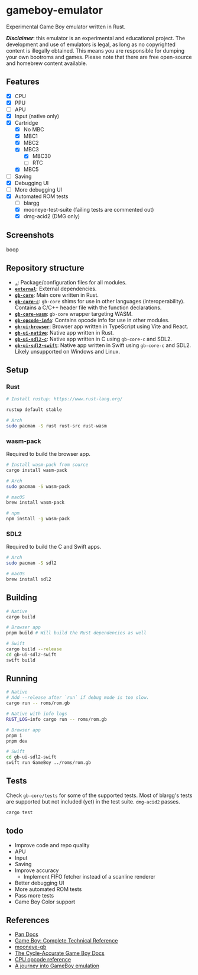 # gameboy-emulator

Experimental Game Boy emulator written in Rust.

**_Disclaimer_**: this emulator is an experimental and educational project. The development and use of emulators is legal, as long as no copyrighted content is illegally obtained. This means you are responsible for dumping your own bootroms and games. Please note that there are free open-source and homebrew content available.

## Features

- [x] CPU
- [x] PPU
- [ ] APU
- [x] Input (native only)
- [x] Cartridge
  - [x] No MBC
  - [x] MBC1
  - [x] MBC2
  - [x] MBC3
    - [x] MBC30
    - [ ] RTC
  - [x] MBC5
- [ ] Saving
- [x] Debugging UI
- [ ] More debugging UI
- [x] Automated ROM tests
  - [ ] blargg
  - [x] mooneye-test-suite (failing tests are commented out)
  - [x] dmg-acid2 (DMG only)

## Screenshots

boop

## Repository structure

- **[`.`](/)**: Package/configuration files for all modules.
- **[`external`](external/)**: External dependencies.
- **[`gb-core`](gb-core/)**: Main core written in Rust.
- **[`gb-core-c`](gb-core-c/)**: `gb-core` shims for use in other languages (interoperability). Contains a C/C++ header file with the function declarations.
- **[`gb-core-wasm`](gb-core-wasm/)**: `gb-core` wrapper targeting WASM.
- **[`gb-opcode-info`](gb-opcode-info/)**: Contains opcode info for use in other modules.
- **[`gb-ui-browser`](gb-ui-browser/)**: Browser app written in TypeScript using Vite and React.
- **[`gb-ui-native`](gb-ui-native/)**: Native app written in Rust.
- **[`gb-ui-sdl2-c`](gb-ui-sdl2-c/)**: Native app written in C using `gb-core-c` and SDL2.
- **[`gb-ui-sdl2-swift`](gb-ui-sdl2-swift/)**: Native app written in Swift using `gb-core-c` and SDL2. Likely unsupported on Windows and Linux.

## Setup

### Rust

```sh
# Install rustup: https://www.rust-lang.org/

rustup default stable

# Arch
sudo pacman -S rust rust-src rust-wasm
```

### wasm-pack

Required to build the browser app.

```sh
# Install wasm-pack from source
cargo install wasm-pack

# Arch
sudo pacman -S wasm-pack

# macOS
brew install wasm-pack

# npm
npm install -g wasm-pack
```

### SDL2

Required to build the C and Swift apps.

```sh
# Arch
sudo pacman -S sdl2

# macOS
brew install sdl2
```

## Building

```sh
# Native
cargo build

# Browser app
pnpm build # Will build the Rust dependencies as well

# Swift
cargo build --release
cd gb-ui-sdl2-swift
swift build
```

## Running

```sh
# Native
# Add --release after `run` if debug mode is too slow.
cargo run -- roms/rom.gb

# Native with info logs
RUST_LOG=info cargo run -- roms/rom.gb

# Browser app
pnpm i
pnpm dev

# Swift
cd gb-ui-sdl2-swift
swift run GameBoy ../roms/rom.gb
```

## Tests

Check `gb-core/tests` for some of the supported tests. Most of blargg's tests are supported but not included (yet) in the test suite. `dmg-acid2` passes.

```sh
cargo test
```

## todo

- Improve code and repo quality
- APU
- Input
- Saving
- Improve accuracy
  - Implement FIFO fetcher instead of a scanline renderer
- Better debugging UI
- More automated ROM tests
- Pass more tests
- Game Boy Color support

## References

- [Pan Docs](https://gbdev.io/pandocs/)
- [Game Boy: Complete Technical Reference](https://github.com/Gekkio/gb-ctr)
- [mooneye-gb](https://github.com/Gekkio/mooneye-gb)
- [The Cycle-Accurate Game Boy Docs](https://github.com/geaz/emu-gameboy/blob/master/docs/The%20Cycle-Accurate%20Game%20Boy%20Docs.pdf)
- [CPU opcode reference](https://rgbds.gbdev.io/docs/v0.5.2/gbz80.7)
- [A journey into GameBoy emulation](https://robertovaccari.com/blog/2020_09_26_gameboy/)
